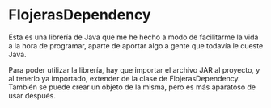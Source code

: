 # FlojerasDependency

Ésta es una librería de Java que me he hecho a modo de facilitarme la vida a la hora de programar, aparte de aportar algo a gente que todavía le cueste Java.

Para poder utilizar la librería, hay que importar el archivo JAR al proyecto, y al tenerlo ya importado, extender de la clase de FlojerasDependency. También se puede crear
un objeto de la misma, pero es más aparatoso de usar después.
